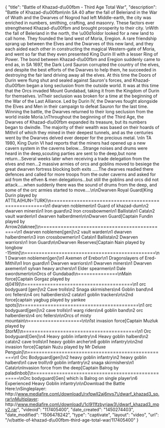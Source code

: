 {
    "title": "Battle of Khazad-d\u00fbm - Third Age Total War",
    "description": "Battle of Khazad-d\u00fbm\nIn SA 40 after the fall of Beleriand in the War of Wrath and the Dwarves of Nogrod had left Middle-earth, the city was enriched in numbers, smithing, crafting, and masonry. These factors ever strengthened Khazad-d\u00fbm and brought prosperity to their city.  \nWith the fall of Beleriand in the north, the \u00d1oldor looked for a new land to call home. They founded the land west of Moria, Eregion. A rare friendship sprang up between the Elves and the Dwarves of this new land, and they each aided each other in constructing the magical Western-gate of Moria, and went so far that they even presented King Durin lll with a lesser Ring of Power. The bond between Khazad-d\u00fbm and Eregion suddenly came to end as, in SA 1697, the Dark Lord Sauron corrupted the country of the elves, and despite the best efforts of the Dwarves to help them, he succeeded in destroying the fair land driving away all the elves. At this time the Doors of Durin were flung shut and sealed against Sauron's forces, and Khazad-d\u00fbm began a long seclusion from the outside world. It was at this time that the Orcs invaded Mount Gundabad, taking it from the Kingdom of Durin for themselves. \nTheir seclusion was broken for a time at the beginning of the War of the Last Alliance. Led by Durin IV, the Dwarves fought alongside the Elves and Men in their campaign to defeat Sauron for the last time. Winning the battle, the Dwarves returned to their long seclusion from the world inside Moria.\nThroughout the beginning of the Third Age, the Dwarves of Khazad-d\u00fbm expanded its treasure, but its numbers began to dwindle. The majority of their wealth was based on their hoards of Mithril of which they mined in their deepest tunnels, and as the centuries went by the Dwarves delved ever deeper for the precious metal.  \nIn TA 1980, King Durin VI had reports that the miners had opened up a new cavern system in the caverns below....Strange noises and drums were heard in the deep,scouting parties are sent to the deep,but none return...Several weeks later when receiving a trade delegation from the elves and men...2 massive armies of orcs and goblins moved to besiege the great dwarven fortress blocking both exits .....The dwarves readied there defences and called for more troops from the outer caverns and asked for aid from the elfven & men delegations...but still the goblins and orcs did not attack.....when suddenly there was the sound of drums from the deep, and some of the orc armies started to move....\n\nDwarven Royal Guard[King Durin played by ATTILA(HUN=TURK)\n====================================================\n1 dwarven noblemen\n1 Guard of khazad-dum\n2 dwarven miners\n1 Iron guard\n2 Iron crossbowmen\n1 Ballista\n1 Cata\n2 vault warden\n1 dwarven halberdmen\n\nDwarven Guard[Captain Fundin played by Arrow2daknee]\n=============================================\n1 dwarven noblemen[gen]\n2 vault warden\n1 dwarven halberdmen\n3 iron crossbowmen\n1 Cata\n1 Ballista\n2 Dwarven warriors\n1 Iron Guard\n\nDwarven Reserves[Captain Nain played by longbow -15min]\n==============================================\n1 Dwarven noblemen[gen]\n1 Axemen of Erebor\n1 Dragonslayers of Ered-Mithil\n1 Iron guard\n1 Dwarven warriors\n1 Dwarven miners\n1 Dwarven axemen\n1 sylvan heavy archers\n1 Elder spearmen\n1 Dale swordsmen\n\nOrcs of Gundabad\n==============\nMain force[Captain Gorgaz played by dj0419]\n======================================\n1 orc bodyguard [gen]\n2 Cave trolls\n2 Snaga skirmishers\n4 Goblin band\n4 orc fellers\n4 orc halberdiers\n2 cata\n1 goblin trackers\n\n2nd force[captain yagbug played by yankee spots]\n=========================================\n1 orc bodyguard[gen]\n2 cave trolls\n1 warg riders\n4 goblin band\n2 orc halberdiers\n4 orc fellers\n\nOrcs of misty mountain\n===================\n\n1st invasion force[Captain Muzluk played by StorM]\n========================================\n1 Orc bodyguard[Gen]\n4 Heavy goblin infantry\n4 Heavy goblin halberd\n2 cata\n2 cave trolls\n1 heavy goblin archer\n6 goblin infantry\n\n2nd invasion force[Captain Nuzu played by Mr Deluxe Penguin]\n=================================================\n1 Orc Bodyguard[gen]\n2 heavy goblin infantry\n2 heavy goblin halberd\n1 cave troll\n9 goblin infantry\n2 snaga skirmishers\n1 Cata\n\nInvasion force from the deep[Captain Balrog by paladinbob]\n=================================================\nOrc bodyguard[Gen] which is Balrog on single player\n6 Experienced Heavy Goblin infantry\n\nDownload the Battle Here:\nSingleplayer: http:\/\/www.mediafire.com\/download\/rxfpwll2aj6nvs7\/dwarf_khazad3_sp.rar\nMultiplayer: http:\/\/www.mediafire.com\/download\/1cl911fzbyrjaw3\/dwarf_khazad3_mpv2.rar",
    "videoid": "117405400",
    "date_created": "1450274403",
    "date_modified": "1506478242",
    "type": "captivate",
    "layout": "video",
    "url": "\/v\/battle-of-khazad-d\u00fbm-third-age-total-war\/117405400"
}